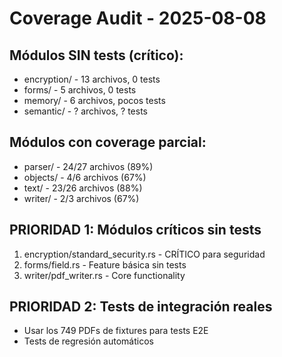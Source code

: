 # Coverage Audit - 2025-08-08

## Módulos SIN tests (crítico):
- encryption/ - 13 archivos, 0 tests
- forms/ - 5 archivos, 0 tests  
- memory/ - 6 archivos, pocos tests
- semantic/ - ? archivos, ? tests

## Módulos con coverage parcial:
- parser/ - 24/27 archivos (89%)
- objects/ - 4/6 archivos (67%)
- text/ - 23/26 archivos (88%)
- writer/ - 2/3 archivos (67%)

## PRIORIDAD 1: Módulos críticos sin tests
1. encryption/standard_security.rs - CRÍTICO para seguridad
2. forms/field.rs - Feature básica sin tests
3. writer/pdf_writer.rs - Core functionality

## PRIORIDAD 2: Tests de integración reales
- Usar los 749 PDFs de fixtures para tests E2E
- Tests de regresión automáticos

